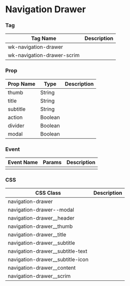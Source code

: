 # Navigation Drawer

### Tag
Tag Name | Description
--- | --- 
wk-navigation-drawer | 
wk-navigation-drawer-scrim | 

### Prop
Prop Name | Type | Description
--- | --- | ---
thumb | String |
title | String |
subtitle | String |
action | Boolean |
divider | Boolean |
modal | Boolean |

### Event
Event Name | Params | Description
--- | --- | ---
 |  | 

### CSS
CSS Class | Description
--- | --- 
navigation-drawer |
navigation-drawer--modal |
navigation-drawer__header |
navigation-drawer__thumb |
navigation-drawer__title |
navigation-drawer__subtitle |
navigation-drawer__subtitle-text |
navigation-drawer__subtitle-icon |
navigation-drawer__content |
navigation-drawer__scrim |